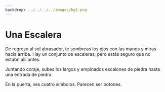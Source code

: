 ```yaml
---
backdrop: ../../../../images/bg1.png
---
```


# Una Escalera

De regreso al sol abrasador, te sombreas los ojos con las manos y miras hacia arriba. Hay un conjunto de escaleras, pero estás seguro que no estabn allí antes.

Juntando coraje, subes los largos y empinados escalones de piedra hasta una entrada de piedra.

En la puerta, ves cuatro símbolos. Parecen ser botones.

<Buttons/>
